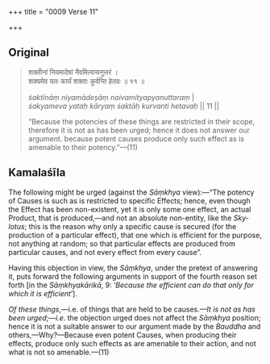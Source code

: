 +++
title = "0009 Verse 11"

+++
## Original 
>
> शक्तीनां नियमादेषां नैवमित्यप्यनुत्तरं ।  
> शक्यमेव यतः कार्यं शक्ताः कुर्वन्ति हेतवः ॥ ११ ॥ 
>
> *śaktīnāṃ niyamādeṣāṃ naivamityapyanuttaraṃ* \|  
> *śakyameva yataḥ kāryaṃ śaktāḥ kurvanti hetavaḥ* \|\| 11 \|\| 
>
> “Because the potencies of these things are restricted in their scope, therefore it is not as has been urged; hence it does not answer our argument. because potent causes produce only such effect as is amenable to their potency.”—(11)



## Kamalaśīla

The following might be urged (against the *Sāṃkhya* view):—“The potency of Causes is such as is restricted to specific Effects; hence, even though the Effect has been non-existent, yet it is only some one effect, an actual Product, that is produced,—and not an absolute non-entity, like the *Sky-lotus*; this is the reason why only a specific cause is secured (for the production of a particular effect), that one which is efficient for the purpose, not anything at random; so that particular effects are produced from particular causes, and not every effect from every cause”.

Having this objection in view, the *Sāṃkhya*, under the pretext of answering it, puts forward the following arguments in support of the fourth reason set forth [in the *Sāṃkhyakārikā*, 9: ‘*Because the efficient can do that only for which it is efficient*’].

*Of these things*,—i.e. of things that are held to be causes.*—It is not as has been urged*;—*i.e*. the objection urged does not affect the *Sāṃkhya* position; hence it is not a suitable answer to our argument made by the *Bauddha* and others,—Why?—Because even potent Causes, when producing their effects, produce only such effects as are amenable to their action, and not what is not so amenable.—(11)


